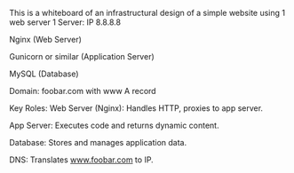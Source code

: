 This is a whiteboard of an infrastructural design of a simple website using 1 web server 1 Server: IP 8.8.8.8

Nginx (Web Server)

Gunicorn or similar (Application Server)

MySQL (Database)

Domain: foobar.com with www A record

Key Roles:
Web Server (Nginx): Handles HTTP, proxies to app server.

App Server: Executes code and returns dynamic content.

Database: Stores and manages application data.

DNS: Translates www.foobar.com to IP.
